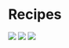 # Recipes

![](https://s9.postimg.org/3uz3n32n3/wireframe_1.png)
![](https://s9.postimg.org/3uz3n2uxb/wireframe_2.png)
![](https://s9.postimg.org/9j5edyrjz/wireframe_3.png)
